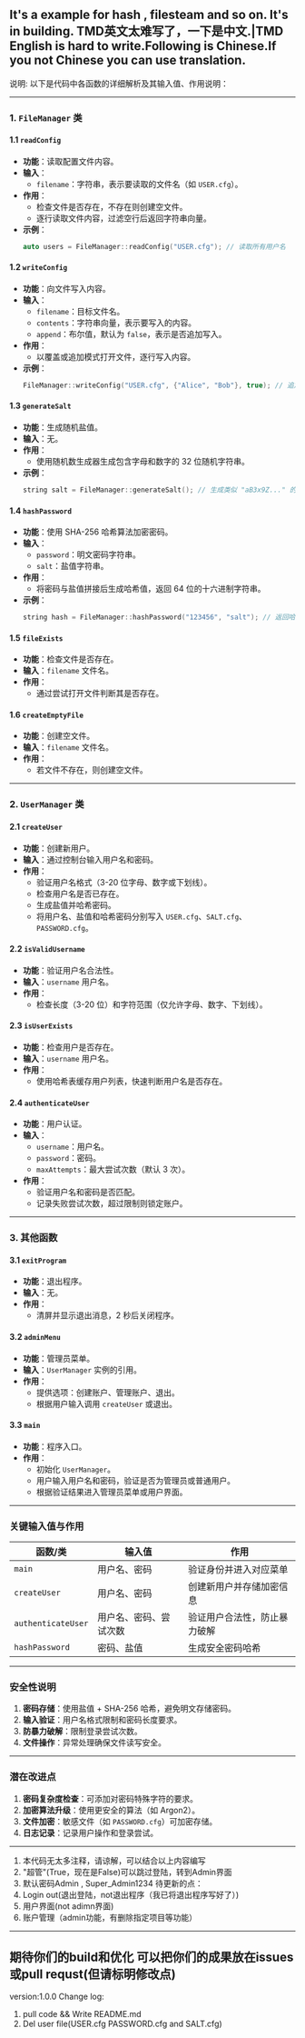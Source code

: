 It's a example for hash , filesteam and so on.
It's in building.
TMD英文太难写了，一下是中文.|TMD English is hard to write.Following is Chinese.If you not Chinese you can use translation.
---------------------------------------------------------------------------------------------------------------------------
说明:
以下是代码中各函数的详细解析及其输入值、作用说明：

---

### **1. `FileManager` 类**
#### **1.1 `readConfig`**
- **功能**：读取配置文件内容。
- **输入**：
  - `filename`：字符串，表示要读取的文件名（如 `USER.cfg`）。
- **作用**：
  - 检查文件是否存在，不存在则创建空文件。
  - 逐行读取文件内容，过滤空行后返回字符串向量。
- **示例**：
  ```cpp
  auto users = FileManager::readConfig("USER.cfg"); // 读取所有用户名
  ```

#### **1.2 `writeConfig`**
- **功能**：向文件写入内容。
- **输入**：
  - `filename`：目标文件名。
  - `contents`：字符串向量，表示要写入的内容。
  - `append`：布尔值，默认为 `false`，表示是否追加写入。
- **作用**：
  - 以覆盖或追加模式打开文件，逐行写入内容。
- **示例**：
  ```cpp
  FileManager::writeConfig("USER.cfg", {"Alice", "Bob"}, true); // 追加两个用户名
  ```

#### **1.3 `generateSalt`**
- **功能**：生成随机盐值。
- **输入**：无。
- **作用**：
  - 使用随机数生成器生成包含字母和数字的 32 位随机字符串。
- **示例**：
  ```cpp
  string salt = FileManager::generateSalt(); // 生成类似 "aB3x9Z..." 的盐值
  ```

#### **1.4 `hashPassword`**
- **功能**：使用 SHA-256 哈希算法加密密码。
- **输入**：
  - `password`：明文密码字符串。
  - `salt`：盐值字符串。
- **作用**：
  - 将密码与盐值拼接后生成哈希值，返回 64 位的十六进制字符串。
- **示例**：
  ```cpp
  string hash = FileManager::hashPassword("123456", "salt"); // 返回哈希值如 "a1b2c3..."
  ```

#### **1.5 `fileExists`**
- **功能**：检查文件是否存在。
- **输入**：`filename` 文件名。
- **作用**：
  - 通过尝试打开文件判断其是否存在。

#### **1.6 `createEmptyFile`**
- **功能**：创建空文件。
- **输入**：`filename` 文件名。
- **作用**：
  - 若文件不存在，则创建空文件。

---

### **2. `UserManager` 类**
#### **2.1 `createUser`**
- **功能**：创建新用户。
- **输入**：通过控制台输入用户名和密码。
- **作用**：
  - 验证用户名格式（3-20 位字母、数字或下划线）。
  - 检查用户名是否已存在。
  - 生成盐值并哈希密码。
  - 将用户名、盐值和哈希密码分别写入 `USER.cfg`、`SALT.cfg`、`PASSWORD.cfg`。

#### **2.2 `isValidUsername`**
- **功能**：验证用户名合法性。
- **输入**：`username` 用户名。
- **作用**：
  - 检查长度（3-20 位）和字符范围（仅允许字母、数字、下划线）。

#### **2.3 `isUserExists`**
- **功能**：检查用户是否存在。
- **输入**：`username` 用户名。
- **作用**：
  - 使用哈希表缓存用户列表，快速判断用户名是否存在。

#### **2.4 `authenticateUser`**
- **功能**：用户认证。
- **输入**：
  - `username`：用户名。
  - `password`：密码。
  - `maxAttempts`：最大尝试次数（默认 3 次）。
- **作用**：
  - 验证用户名和密码是否匹配。
  - 记录失败尝试次数，超过限制则锁定账户。

---

### **3. 其他函数**
#### **3.1 `exitProgram`**
- **功能**：退出程序。
- **输入**：无。
- **作用**：
  - 清屏并显示退出消息，2 秒后关闭程序。

#### **3.2 `adminMenu`**
- **功能**：管理员菜单。
- **输入**：`UserManager` 实例的引用。
- **作用**：
  - 提供选项：创建账户、管理账户、退出。
  - 根据用户输入调用 `createUser` 或退出。

#### **3.3 `main`**
- **功能**：程序入口。
- **作用**：
  - 初始化 `UserManager`。
  - 用户输入用户名和密码，验证是否为管理员或普通用户。
  - 根据验证结果进入管理员菜单或用户界面。

---

### **关键输入值与作用**
| **函数/类**       | **输入值**              | **作用**                                |
|--------------------|-------------------------|----------------------------------------|
| `main`             | 用户名、密码            | 验证身份并进入对应菜单                  |
| `createUser`       | 用户名、密码            | 创建新用户并存储加密信息                |
| `authenticateUser` | 用户名、密码、尝试次数  | 验证用户合法性，防止暴力破解            |
| `hashPassword`     | 密码、盐值              | 生成安全密码哈希                        |

---

### **安全性说明**
1. **密码存储**：使用盐值 + SHA-256 哈希，避免明文存储密码。
2. **输入验证**：用户名格式限制和密码长度要求。
3. **防暴力破解**：限制登录尝试次数。
4. **文件操作**：异常处理确保文件读写安全。

---

### **潜在改进点**
1. **密码复杂度检查**：可添加对密码特殊字符的要求。
2. **加密算法升级**：使用更安全的算法（如 Argon2）。
3. **文件加密**：敏感文件（如 `PASSWORD.cfg`）可加密存储。
4. **日志记录**：记录用户操作和登录尝试。
-------------------------------------------------------------------------------------------------
1. 本代码无太多注释，请谅解，可以结合以上内容编写
2. "超管"(True，现在是False)可以跳过登陆，转到Admin界面
3. 默认密码Admin , Super_Admin1234
待更新的点：
1. Login out(退出登陆，not退出程序（我已将退出程序写好了）)
2. 用户界面(not adimn界面)
3. 账户管理（admin功能，有删除指定项目等功能）
------------------------------------------------------------------------------------------------------
期待你们的build和优化
可以把你们的成果放在issues或pull requst(但请标明修改点)
-----------------------------------------------------------------------------------------------
version:1.0.0
Change log:
1. pull code && Write README.md
2. Del user file(USER.cfg PASSWORD.cfg and SALT.cfg)
